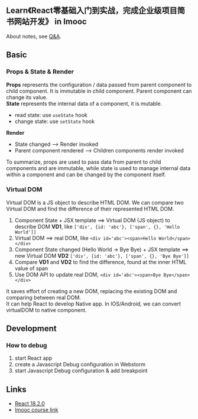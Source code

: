 ## Learn《React零基础入门到实战，完成企业级项目简书网站开发》 in Imooc
About notes, see [Q&A](./Q&A.md).

## Basic
### Props & State & Render
__Props__ represents the configuration / data passed from parent component to child component. It is immutable in child component.
Parent component can change its value.  
__State__ represents the internal data of a component, it is mutable.  
- read state: use `useState` hook
- change state: use `setState` hook

__Render__
- State changed --> Render invoked
- Parent component rendered --> Children components render invoked

To summarize, props are used to pass data from parent to child components and are immutable, while state is used to manage internal data within a component and can be changed by the component itself.

### Virtual DOM
Virtual DOM is a JS object to describe HTML DOM. We can compare two Virtual DOM and find the difference of their represented HTML DOM.

1. Component State + JSX template ==> Virtual DOM (JS object) to describe DOM __VD1__, like `['div', {id: 'abc'}, ['span', {}, 'Hello World']]`
2. Virtual DOM ==> real DOM, like `<div id='abc'><span>Hello World</span></div>`
3. Component State changed (Hello World -> Bye Bye) + JSX template ==> new Virtual DOM __VD2__ `['div', {id: 'abc'}, ['span', {}, 'Bye Bye']]`
4. Compare __VD1__ and __VD2__ to find the difference, found at the inner HTML value of span
5. Use DOM API to update real DOM, `<div id='abc'><span>Bye Bye</span></div>`

It saves effort of creating a new DOM, replacing the existing DOM and comparing between real DOM.  
It can help React to develop Native app. In IOS/Android, we can convert virtualDOM to native component.

## Development
### How to debug
1. start React app
2. create a Javascript Debug configuration in Webstorm
3. start Javascript Debug configuration & add breakpoint

## Links
- [React 18.2.0](https://react.dev/)
- [Imooc course link](https://coding.imooc.com/learn/list/229.html)

